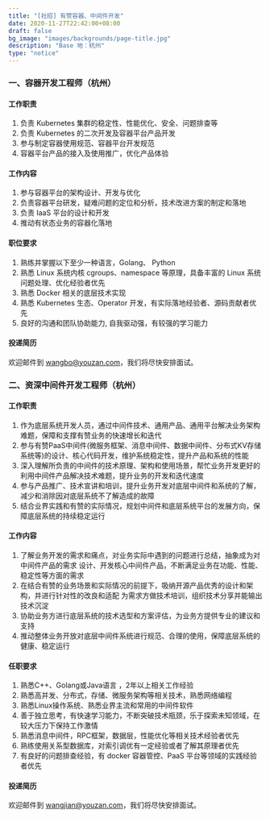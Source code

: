 ```yaml
---
title: "[社招] 有赞容器、中间件开发"
date: 2020-11-27T22:42:00+08:00
draft: false
bg_image: "images/backgrounds/page-title.jpg"
description: "Base 地：杭州"
type: "notice"
---
```



### 一、容器开发工程师（杭州）

#### 工作职责

1. 负责 Kubernetes 集群的稳定性、性能优化、安全、问题排查等
2. 负责 Kubernetes 的二次开发及容器平台产品开发
3. 参与制定容器使用规范、容器平台开发规范
4. 容器平台产品的接入及使用推广，优化产品体验

#### 工作内容

1. 参与容器平台的架构设计、开发与优化
2. 负责容器平台研发，疑难问题的定位和分析，技术改进方案的制定和落地
3. 负责 IaaS 平台的设计和开发
4. 推动有状态业务的容器化落地

#### 职位要求

1. 熟练并掌握以下至少一种语言，Golang、 Python
2. 熟悉 Linux 系统内核 cgroups、namespace 等原理，具备丰富的 Linux 系统问题处理、优化经验者优先
3. 熟悉 Docker 相关的底层技术实现
4. 熟悉 Kubernetes 生态、Operator 开发，有实际落地经验者、源码贡献者优先
5. 良好的沟通和团队协助能力, 自我驱动强，有较强的学习能力

#### 投递简历

欢迎邮件到 <wangbo@youzan.com>，我们将尽快安排面试。



### 二、资深中间件开发工程师（杭州）

#### 工作职责

1. 作为底层系统开发人员，通过中间件技术、通用产品、通用平台解决业务架构难题，保障和支撑有赞业务的快速增长和迭代
2. 参与有赞PaaS中间件(微服务框架、消息中间件、数据中间件、分布式KV存储系统等)的设计、核心代码开发，维护系统稳定性，提升产品和系统的性能
3. 深入理解所负责的中间件的技术原理、架构和使用场景，帮忙业务开发更好的利用中间件产品解决技术难题，提升业务的开发和迭代速度
4. 参与产品推广、技术宣讲和培训，提升业务开发对底层中间件和系统的了解，减少和消除因对底层系统不了解造成的故障
5. 结合业界实践和有赞的实际情况，规划中间件和底层系统平台的发展方向，保障底层系统的持续稳定运行

#### 工作内容

1. 了解业务开发的需求和痛点，对业务实际中遇到的问题进行总结，抽象成为对中间件产品的需求
设计、开发核心中间件产品，不断满足业务在功能、性能、稳定性等方面的需求
2. 在结合有赞的业务场景和实际情况的前提下，吸纳开源产品优秀的设计和架构，并进行针对性的改良和适配
为需求方做技术培训，组织技术分享并能输出技术沉淀
3. 协助业务方进行底层系统的技术选型和方案评估，为业务方提供专业的建议和支持
4. 推动整体业务开放对底层中间件系统进行规范、合理的使用，保障底层系统的健康、稳定运行

#### 任职要求

1. 熟悉C++、Golang或Java语言 ，2年以上相关工作经验
2. 熟悉高并发、分布式，存储、微服务架构等相关技术，熟悉网络编程
3. 熟悉Linux操作系统、熟悉业界主流和常用的中间件软件
4. 善于独立思考，有快速学习能力，不断突破技术瓶颈，乐于探索未知领域，在较大压力下保持工作激情
5. 熟悉消息中间件，RPC框架，数据层，性能优化等相关技术经验者优先
6. 熟练使用关系型数据库，对索引调优有一定经验或者了解其原理者优先
7. 有良好的问题排查经验，有 docker 容器管控、PaaS 平台等领域的实践经验者优先

#### 投递简历

欢迎邮件到 <wangjian@youzan.com>，我们将尽快安排面试。
